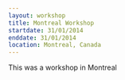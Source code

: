```yaml
---
layout: workshop
title: Montreal Workshop
startdate: 31/01/2014
enddate: 31/01/2014
location: Montreal, Canada
---
```

This was a workshop in Montreal
